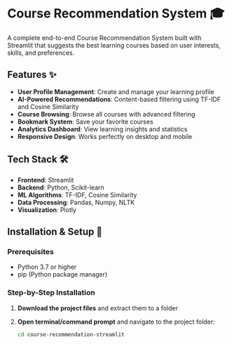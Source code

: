 # Course Recommendation System 🎓

A complete end-to-end Course Recommendation System built with Streamlit that suggests the best learning courses based on user interests, skills, and preferences.

## Features ✨

- **User Profile Management**: Create and manage your learning profile
- **AI-Powered Recommendations**: Content-based filtering using TF-IDF and Cosine Similarity
- **Course Browsing**: Browse all courses with advanced filtering
- **Bookmark System**: Save your favorite courses
- **Analytics Dashboard**: View learning insights and statistics
- **Responsive Design**: Works perfectly on desktop and mobile

## Tech Stack 🛠️

- **Frontend**: Streamlit
- **Backend**: Python, Scikit-learn
- **ML Algorithms**: TF-IDF, Cosine Similarity
- **Data Processing**: Pandas, Numpy, NLTK
- **Visualization**: Plotly

## Installation & Setup 🚀

### Prerequisites
- Python 3.7 or higher
- pip (Python package manager)

### Step-by-Step Installation

1. **Download the project files** and extract them to a folder

2. **Open terminal/command prompt** and navigate to the project folder:
   ```bash
   cd course-recommendation-streamlit
